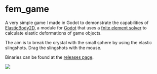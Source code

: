 # fem_game

A very simple game I made in Godot to demonstrate the capabilities of [ElasticBody2D](https://github.com/cp3-ws1920/elastic_body_2d), a module for [Godot](https://github.com/godotengine/godot) that uses a [fnite element solver](https://github.com/cp3-ws1920/fem_solver) to calculate elastic deformations of game objects.

The aim is to break the crystal with the small sphere by using the elastic slingshots. Drag the slingshots with the mouse.

Binaries can be found at the [releases page](https://github.com/cp-ws1920/fem_game/releases).

![](https://github.com/cp-ws1920/fem_game/blob/master/preview.png?raw=true)
